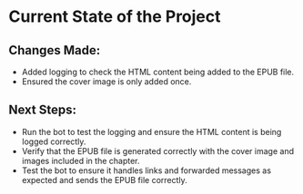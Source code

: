 # Current State of the Project

## Changes Made:
- Added logging to check the HTML content being added to the EPUB file.
- Ensured the cover image is only added once.

## Next Steps:
- Run the bot to test the logging and ensure the HTML content is being logged correctly.
- Verify that the EPUB file is generated correctly with the cover image and images included in the chapter.
- Test the bot to ensure it handles links and forwarded messages as expected and sends the EPUB file correctly.
